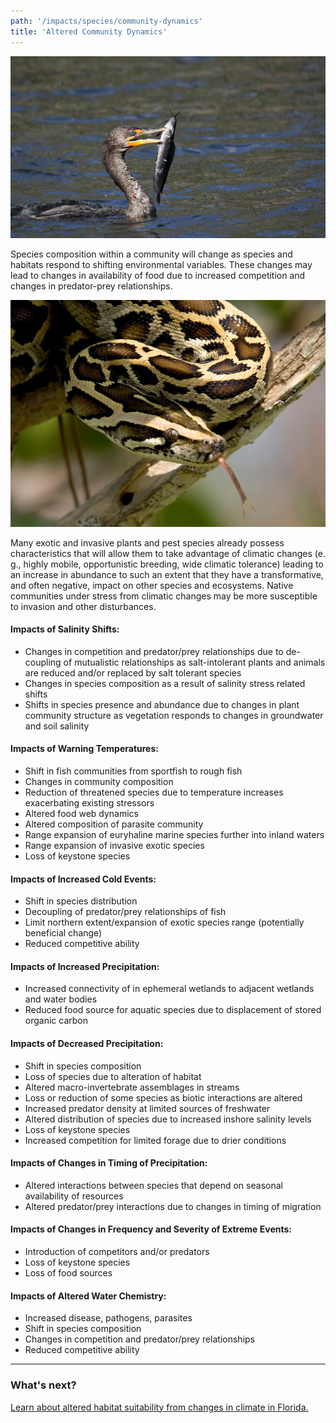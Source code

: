 ```yaml
---
path: '/impacts/species/community-dynamics'
title: 'Altered Community Dynamics'
---
```


<content-header icon="turtles" title="Altered Community Dynamics"></content-header>

<!-- https://www.flickr.com/photos/evergladesnps/9099302291/-->

![Double Crested Cormorant](9099302291_ab9478b462_k.jpg 'Double Crested Cormorant.  Photo: R. Cammauf, NPS.')

Species composition within a community will change as species and habitats respond to shifting environmental variables. These changes may lead to changes in availability of food due to increased competition and changes in predator-prey relationships.

<div class="float-left thumbnail-large">
<img src="9099355261_9d71697c34_k.jpg" alt="Burmese Python" />
<!-- https://www.flickr.com/photos/evergladesnps/9099355261/ -->
</div>

Many exotic and invasive plants and pest species already possess characteristics that will allow them to take advantage of climatic changes (e. g., highly mobile, opportunistic breeding, wide climatic tolerance) leading to an increase in abundance to such an extent that they have a transformative, and often negative, impact on other species and ecosystems. Native communities under stress from climatic changes may be more susceptible to invasion and other disturbances.

#### Impacts of Salinity Shifts:

- Changes in competition and predator/prey relationships due to de-coupling of mutualistic relationships as salt-intolerant plants and animals are reduced and/or replaced by salt tolerant species
- Changes in species composition as a result of salinity stress related shifts
- Shifts in species presence and abundance due to changes in plant community structure as vegetation responds to changes in groundwater and soil salinity

#### Impacts of Warning Temperatures:

- Shift in fish communities from sportfish to rough fish
- Changes in community composition
- Reduction of threatened species due to temperature increases exacerbating existing stressors
- Altered food web dynamics
- Altered composition of parasite community
- Range expansion of euryhaline marine species further into inland waters
- Range expansion of invasive exotic species
- Loss of keystone species

#### Impacts of Increased Cold Events:

- Shift in species distribution
- Decoupling of predator/prey relationships of fish
- Limit northern extent/expansion of exotic species range (potentially beneficial change)
- Reduced competitive ability

#### Impacts of Increased Precipitation:

- Increased connectivity of in ephemeral wetlands to adjacent wetlands and water bodies
- Reduced food source for aquatic species due to displacement of stored organic carbon

#### Impacts of Decreased Precipitation:

- Shift in species composition
- Loss of species due to alteration of habitat
- Altered macro-invertebrate assemblages in streams
- Loss or reduction of some species as biotic interactions are altered
- Increased predator density at limited sources of freshwater
- Altered distribution of species due to increased inshore salinity levels
- Loss of keystone species
- Increased competition for limited forage due to drier conditions

#### Impacts of Changes in Timing of Precipitation:

- Altered interactions between species that depend on seasonal availability of resources
- Altered predator/prey interactions due to changes in timing of migration

#### Impacts of Changes in Frequency and Severity of Extreme Events:

- Introduction of competitors and/or predators
- Loss of keystone species
- Loss of food sources

#### Impacts of Altered Water Chemistry:

- Increased disease, pathogens, parasites
- Shift in species composition
- Changes in competition and predator/prey relationships
- Reduced competitive ability

<hr class="divider" />

### What's next?

[Learn about altered habitat suitability from changes in climate in Florida.](/impacts/species/altered-range)
